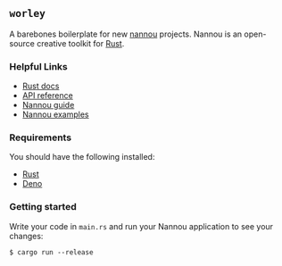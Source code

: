 ## `worley`

A barebones boilerplate for new [nannou](https://github.com/nannou-org/nannou) projects. Nannou is an open-source creative toolkit for [Rust](https://www.rust-lang.org/).

### Helpful Links

- [Rust docs](https://doc.rust-lang.org/std/index.html)
- [API reference](https://docs.rs/nannou/0.15.0/nannou/)
- [Nannou guide](https://www.guide.nannou.cc/welcome.html)
- [Nannou examples](https://github.com/nannou-org/nannou/tree/master/examples)

### Requirements
You should have the following installed:
- [Rust](https://www.rust-lang.org)
- [Deno](https://deno.land)

### Getting started

Write your code in `main.rs` and run your Nannou application to see your changes:

```
$ cargo run --release
```
